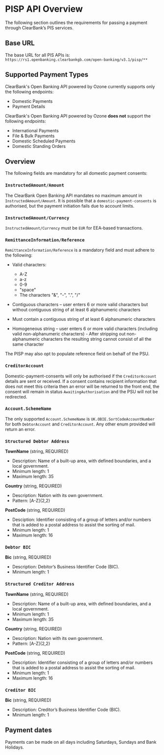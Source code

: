 # PISP API Overview

The following section outlines the requirements for passing a payment through ClearBank’s PIS services.  

## Base URL
The base URL for all PIS APIs is: `https://rs1.openbanking.clearbankgb.com/open-banking/v3.1/pisp/**`

## Supported Payment Types
ClearBank's Open Banking API powered by Ozone currently supports only the following endpoints:
- Domestic Payments
- Payment Details

ClearBank's Open Banking API powered by Ozone **does not** support the following endpoints:
- International Payments
- File & Bulk Payments
- Domestic Scheduled Payments
- Domestic Standing Orders

## Overview
The following fields are mandatory for all domestic payment consents:

### `InstructedAmount/Amount`
The ClearBank Open Banking API mandates no maximum amount in `InstructedAmount/Amount`. It is possible that a `domestic-payment-consents` is authorised, but the payment initiation fails due to account limits.

### `InstructedAmount/Currency`
`InstructedAmount/Currency` must be `EUR` for EEA-based transactions. 

### `RemittanceInformation/Reference`
`RemittanceInformation/Reference` is a mandatory field and must adhere to the following:
- Valid characters:
  - A-Z
  - a-z
  - 0-9
  - "space"
  - The characters "&", "-", ".", "/"
  
- Contiguous characters – user enters 6 or more valid characters but without contiguous string of at least 6 alphanumeric characters
- Must contain a contiguous string of at least 6 alphanumeric characters
- Homogeneous string – user enters 6 or more valid characters (including valid non-alphanumeric characters) - After stripping out non-alphanumeric characters the resulting string cannot consist of all the same character

The PISP may also opt to populate reference field on behalf of the PSU.

### `CreditorAccount`
Domestic-payment-consents will only be authorised if the `CreditorAccount` details are sent or received. If a consent contains recipient information that does not meet this criteria then an error will be returned to the front end, the consent will remain in status `AwaitingAuthorisation` and the PSU will not be redirected.

### `Account.SchemeName`
The only supported `Account.SchemeName` is `UK.OBIE.SortCodeAccountNumber` for both `DebtorAccount` and `CreditorAccount`. Any other enum provided will return an error.

### `Structured Debtor Address`
**TownName** (string, REQUIRED)
- Description: Name of a built-up area, with defined boundaries, and a local government.
- Minimum length: 1
- Maximum length: 35

**Country** (string, REQUIRED)
- Description: Nation with its own government.
- Pattern: [A-Z]{2,2}
  
**PostCode** (string, REQUIRED)
- Desciption: Identifier consisting of a group of letters and/or numbers that is added to a postal address to assist the sorting of mail.
- Minimum length: 1
- Maximum length: 16

### `Debtor BIC`
**Bic** (string, REQUIRED)
- Description: Debitor’s Business Identifier Code (BIC).
- Minimum length: 1

### `Structured Creditor Address`
**TownName** (string, REQUIRED)
- Description: Name of a built-up area, with defined boundaries, and a local government.
- Minimum length: 1
- Maximum length: 35

**Country** (string, REQUIRED)
- Description: Nation with its own government.
- Pattern: [A-Z]{2,2}
  
**PostCode** (string, REQUIRED)
- Description: Identifier consisting of a group of letters and/or numbers that is added to a postal address to assist the sorting of mail.
- Minimum length: 1
- Maximum length: 16

### `Creditor BIC` 
**Bic** (string, REQUIRED)
- Description: Creditor’s Business Identifier Code (BIC).
- Minimum length: 1

## Payment dates
Payments can be made on all days including Saturdays, Sundays and Bank Holidays.

